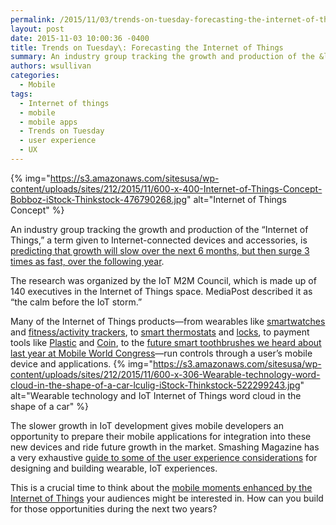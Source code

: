 ```yaml
---
permalink: /2015/11/03/trends-on-tuesday-forecasting-the-internet-of-things/
layout: post
date: 2015-11-03 10:00:36 -0400
title: Trends on Tuesday\: Forecasting the Internet of Things
summary: An industry group tracking the growth and production of the &ldquo;Internet of Things,&rdquo; a term given to Internet-connected devices and accessories, is predicting that growth will slow over the next 6 months, but then surge 3 times as fast, over the following year. The research was organized by the IoT M2M Council, which is made
authors: wsullivan
categories:
  - Mobile
tags:
  - Internet of things
  - mobile
  - mobile apps
  - Trends on Tuesday
  - user experience
  - UX
---
```


{% img="https://s3.amazonaws.com/sitesusa/wp-content/uploads/sites/212/2015/11/600-x-400-Internet-of-Things-Concept-Bobboz-iStock-Thinkstock-476790268.jpg" alt="Internet of Things Concept" %} 

An industry group tracking the growth and production of the “Internet of Things,” a term given to Internet-connected devices and accessories, is [predicting that growth will slow over the next 6 months, but then surge 3 times as fast, over the following year](http://www.mediapost.com/publications/article/261161/iot-forecast-4-drop-in-new-projects-then-12-ri.html).

The research was organized by the IoT M2M Council, which is made up of 140 executives in the Internet of Things space. MediaPost described it as “the calm before the IoT storm.”

Many of the Internet of Things products—from wearables like [smartwatches](http://www.apple.com/watch/) and [fitness/activity trackers](http://www.fitbit.com/), to [smart thermostats](https://nest.com/) and [locks](http://august.com/), to payment tools like [Plastic](https://plastc.com/) and [Coin](https://onlycoin.com/), to the [future smart toothbrushes we heard about last year at Mobile World Congress](https://www.WHATEVER/2015/03/17/trends-on-tuesday-big-ideas-from-mobile-world-congress/)—run controls through a user’s mobile device and applications. {% img="https://s3.amazonaws.com/sitesusa/wp-content/uploads/sites/212/2015/11/600-x-306-Wearable-technology-word-cloud-in-the-shape-of-a-car-lculig-iStock-Thinkstock-522299243.jpg" alt="Wearable technology and IoT Internet of Things word cloud in the shape of a car" %} 

The slower growth in IoT development gives mobile developers an opportunity to prepare their mobile applications for integration into these new devices and ride future growth in the market. Smashing Magazine has a very exhaustive [guide to some of the user experience considerations](http://www.smashingmagazine.com/2015/10/getting-started-wearables-plan-build-design/) for designing and building wearable, IoT experiences.

This is a crucial time to think about the [mobile moments enhanced by the Internet of Things](https://www.WHATEVER/2015/10/07/is-your-agency-winning-its-mobile-moments/) your audiences might be interested in. How can you build for those opportunities during the next two years?